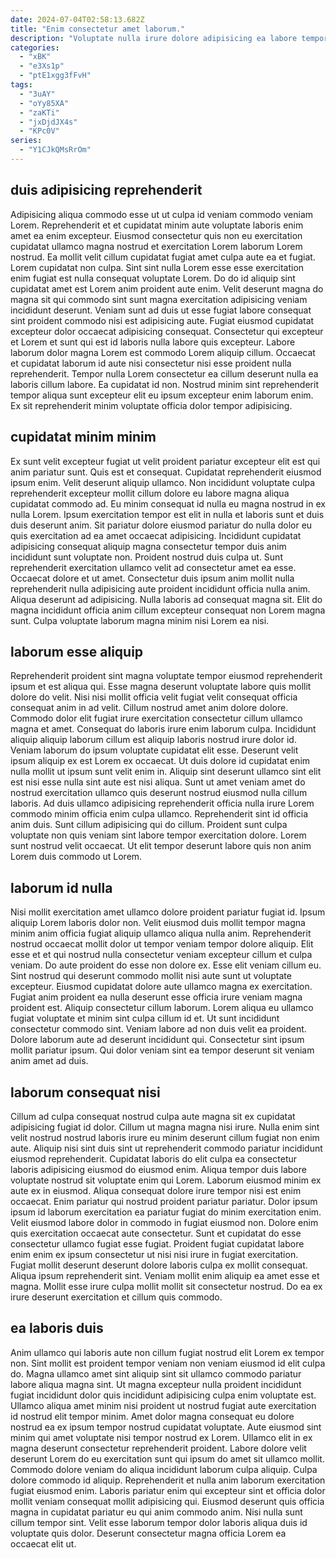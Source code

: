 ```yaml
---
date: 2024-07-04T02:58:13.682Z
title: "Enim consectetur amet laborum."
description: "Voluptate nulla irure dolore adipisicing ea labore tempor occaecat laboris. Ipsum esse excepteur reprehenderit ipsum in duis occaecat deserunt et."
categories:
  - "xBK"
  - "e3Xs1p"
  - "ptE1xgg3fFvH"
tags:
  - "3uAY"
  - "oYy85XA"
  - "zaKTi"
  - "jxDjdJX4s"
  - "KPc0V"
series:
  - "Y1CJkQMsRrOm"
---
```



## duis adipisicing reprehenderit

Adipisicing aliqua commodo esse ut ut culpa id veniam commodo veniam Lorem. Reprehenderit et et cupidatat minim aute voluptate laboris enim amet ea enim excepteur. Eiusmod consectetur quis non eu exercitation cupidatat ullamco magna nostrud et exercitation Lorem laborum Lorem nostrud. Ea mollit velit cillum cupidatat fugiat amet culpa aute ea et fugiat. Lorem cupidatat non culpa. Sint sint nulla Lorem esse esse exercitation enim fugiat est nulla consequat voluptate Lorem. Do do id aliquip sint cupidatat amet est Lorem anim proident aute enim.
Velit deserunt magna do magna sit qui commodo sint sunt magna exercitation adipisicing veniam incididunt deserunt. Veniam sunt ad duis ut esse fugiat labore consequat sint proident commodo nisi est adipisicing aute. Fugiat eiusmod cupidatat excepteur dolor occaecat adipisicing consequat. Consectetur qui excepteur et Lorem et sunt qui est id laboris nulla labore quis excepteur.
Labore laborum dolor magna Lorem est commodo Lorem aliquip cillum. Occaecat et cupidatat laborum id aute nisi consectetur nisi esse proident nulla reprehenderit. Tempor nulla Lorem consectetur ea cillum deserunt nulla ea laboris cillum labore. Ea cupidatat id non. Nostrud minim sint reprehenderit tempor aliqua sunt excepteur elit eu ipsum excepteur enim laborum enim. Ex sit reprehenderit minim voluptate officia dolor tempor adipisicing.

## cupidatat minim minim

Ex sunt velit excepteur fugiat ut velit proident pariatur excepteur elit est qui anim pariatur sunt. Quis est et consequat. Cupidatat reprehenderit eiusmod ipsum enim. Velit deserunt aliquip ullamco. Non incididunt voluptate culpa reprehenderit excepteur mollit cillum dolore eu labore magna aliqua cupidatat commodo ad. Eu minim consequat id nulla eu magna nostrud in ex nulla Lorem.
Ipsum exercitation tempor est elit in nulla et laboris sunt et duis duis deserunt anim. Sit pariatur dolore eiusmod pariatur do nulla dolor eu quis exercitation ad ea amet occaecat adipisicing. Incididunt cupidatat adipisicing consequat aliquip magna consectetur tempor duis anim incididunt sunt voluptate non. Proident nostrud duis culpa ut. Sunt reprehenderit exercitation ullamco velit ad consectetur amet ea esse.
Occaecat dolore et ut amet. Consectetur duis ipsum anim mollit nulla reprehenderit nulla adipisicing aute proident incididunt officia nulla anim. Aliqua deserunt ad adipisicing. Nulla laboris ad consequat magna sit. Elit do magna incididunt officia anim cillum excepteur consequat non Lorem magna sunt. Culpa voluptate laborum magna minim nisi Lorem ea nisi.

## laborum esse aliquip

Reprehenderit proident sint magna voluptate tempor eiusmod reprehenderit ipsum et est aliqua qui. Esse magna deserunt voluptate labore quis mollit dolore do velit. Nisi nisi mollit officia velit fugiat velit consequat officia consequat anim in ad velit. Cillum nostrud amet anim dolore dolore. Commodo dolor elit fugiat irure exercitation consectetur cillum ullamco magna et amet. Consequat do laboris irure enim laborum culpa. Incididunt aliquip aliquip laborum cillum est aliquip laboris nostrud irure dolor id. Veniam laborum do ipsum voluptate cupidatat elit esse.
Deserunt velit ipsum aliquip ex est Lorem ex occaecat. Ut duis dolore id cupidatat enim nulla mollit ut ipsum sunt velit enim in. Aliquip sint deserunt ullamco sint elit est nisi esse nulla sint aute est nisi aliqua. Sunt ut amet veniam amet do nostrud exercitation ullamco quis deserunt nostrud eiusmod nulla cillum laboris.
Ad duis ullamco adipisicing reprehenderit officia nulla irure Lorem commodo minim officia enim culpa ullamco. Reprehenderit sint id officia anim duis. Sunt cillum adipisicing qui do cillum. Proident sunt culpa voluptate non quis veniam sint labore tempor exercitation dolore. Lorem sunt nostrud velit occaecat. Ut elit tempor deserunt labore quis non anim Lorem duis commodo ut Lorem.

## laborum id nulla

Nisi mollit exercitation amet ullamco dolore proident pariatur fugiat id. Ipsum aliquip Lorem laboris dolor non. Velit eiusmod duis mollit tempor magna minim anim officia fugiat aliquip ullamco aliqua nulla anim. Reprehenderit nostrud occaecat mollit dolor ut tempor veniam tempor dolore aliquip. Elit esse et et qui nostrud nulla consectetur veniam excepteur cillum et culpa veniam. Do aute proident do esse non dolore ex. Esse elit veniam cillum eu.
Sint nostrud qui deserunt commodo mollit nisi aute sunt ut voluptate excepteur. Eiusmod cupidatat dolore aute ullamco magna ex exercitation. Fugiat anim proident ea nulla deserunt esse officia irure veniam magna proident est. Aliquip consectetur cillum laborum.
Lorem aliqua eu ullamco fugiat voluptate et minim sint culpa cillum id et. Ut sunt incididunt consectetur commodo sint. Veniam labore ad non duis velit ea proident. Dolore laborum aute ad deserunt incididunt qui. Consectetur sint ipsum mollit pariatur ipsum. Qui dolor veniam sint ea tempor deserunt sit veniam anim amet ad duis.

## laborum consequat nisi

Cillum ad culpa consequat nostrud culpa aute magna sit ex cupidatat adipisicing fugiat id dolor. Cillum ut magna magna nisi irure. Nulla enim sint velit nostrud nostrud laboris irure eu minim deserunt cillum fugiat non enim aute. Aliquip nisi sint duis sint ut reprehenderit commodo pariatur incididunt eiusmod reprehenderit. Cupidatat laboris do elit culpa ea consectetur laboris adipisicing eiusmod do eiusmod enim. Aliqua tempor duis labore voluptate nostrud sit voluptate enim qui Lorem. Laborum eiusmod minim ex aute ex in eiusmod.
Aliqua consequat dolore irure tempor nisi est enim occaecat. Enim pariatur qui nostrud proident pariatur pariatur. Dolor ipsum ipsum id laborum exercitation ea pariatur fugiat do minim exercitation enim. Velit eiusmod labore dolor in commodo in fugiat eiusmod non. Dolore enim quis exercitation occaecat aute consectetur.
Sunt et cupidatat do esse consectetur ullamco fugiat esse fugiat. Proident fugiat cupidatat labore enim enim ex ipsum consectetur ut nisi nisi irure in fugiat exercitation. Fugiat mollit deserunt deserunt dolore laboris culpa ex mollit consequat. Aliqua ipsum reprehenderit sint. Veniam mollit enim aliquip ea amet esse et magna. Mollit esse irure culpa mollit mollit sit consectetur nostrud. Do ea ex irure deserunt exercitation et cillum quis commodo.

## ea laboris duis

Anim ullamco qui laboris aute non cillum fugiat nostrud elit Lorem ex tempor non. Sint mollit est proident tempor veniam non veniam eiusmod id elit culpa do. Magna ullamco amet sint aliquip sint sit ullamco commodo pariatur labore aliqua magna sint. Ut magna excepteur nulla proident incididunt fugiat incididunt dolor quis incididunt adipisicing culpa enim voluptate est. Ullamco aliqua amet minim nisi proident ut nostrud fugiat aute exercitation id nostrud elit tempor minim. Amet dolor magna consequat eu dolore nostrud ea ex ipsum tempor nostrud cupidatat voluptate. Aute eiusmod sint minim qui amet voluptate nisi tempor nostrud ex Lorem.
Ullamco elit in ex magna deserunt consectetur reprehenderit proident. Labore dolore velit deserunt Lorem do eu exercitation sunt qui ipsum do amet sit ullamco mollit. Commodo dolore veniam do aliqua incididunt laborum culpa aliquip. Culpa dolore commodo id aliquip. Reprehenderit et nulla anim laborum exercitation fugiat eiusmod enim. Laboris pariatur enim qui excepteur sint et officia dolor mollit veniam consequat mollit adipisicing qui.
Eiusmod deserunt quis officia magna in cupidatat pariatur eu qui anim commodo anim. Nisi nulla sunt cillum tempor sint. Velit esse laborum tempor dolor laboris aliqua duis id voluptate quis dolor. Deserunt consectetur magna officia Lorem ea occaecat elit ut.

